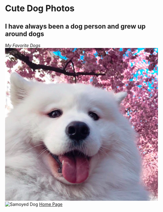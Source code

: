 # Cute Dog Photos
## I have always been a dog person and grew up around dogs
*My Favorite Dogs*
![Cute Dog](https://raw.githubusercontent.com/mightyming69/mightyming69.github.io/main/cutesamyoed.png)
![Samoyed Dog](https://www.askideas.com/media/84/Adult-Samoyed-Dog-Picture.jpg)
[Home Page](./README.md)
